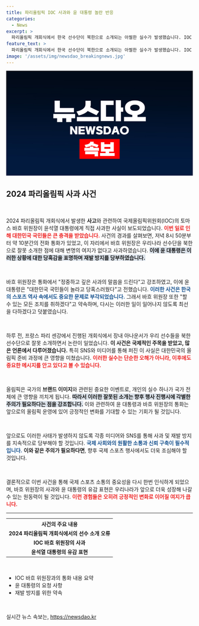 ```yaml
---
title: 파리올림픽 IOC 사과와 윤 대통령 놀란 반응
categories:
  - News
excerpt: >
  파리올림픽 개회식에서 한국 선수단이 북한으로 소개되는 아찔한 실수가 발생했습니다. IOC 바흐 위원장이 윤석열 대통령에게 직접 사과하며 재발 방지를 약속했지만, 국민의 충격은 여전합니다. 이 사건의 전말을 확인해보세요!
feature_text: >
  파리올림픽 개회식에서 한국 선수단이 북한으로 소개되는 아찔한 실수가 발생했습니다. IOC 바흐 위원장이 윤석열 대통령에게 직접 사과하며 재발 방지를 약속했지만, 국민의 충격은 여전합니다. 이 사건의 전말을 확인해보세요!
image: '/assets/img/newsdao_breakingnews.jpg'
---
```


<p><img src="/assets/img/newsdao_breakingnews.jpg" alt="ranknews 속보" /></p>

<h2 data-ke-size="size26">2024 파리올림픽 사과 사건</h2>

<p data-ke-size="size16">&nbsp;</p>

<p>2024 파리올림픽 개회식에서 발생한 <b>사고</b>와 관련하여 국제올림픽위원회(IOC)의 토마스 바흐 위원장이 윤석열 대통령에게 직접 사과한 사실이 보도되었습니다. <b><span style="color: #ee2323;">이번 일로 인해 대한민국 국민들은 큰 충격을 받았습니다.</span></b> 사건의 경과를 살펴보면, 저녁 8시 50분부터 약 10분간의 전화 통화가 있었고, 이 자리에서 바흐 위원장은 우리나라 선수단을 북한으로 잘못 소개한 점에 대해 변명의 여지가 없다고 사과하였습니다. <b><span style="background-color: #21538527;">이에 윤 대통령은 이러한 상황에 대한 당혹감을 표명하며 재발 방지를 당부하였습니다.</span></b></p>

<p data-ke-size="size16">&nbsp;</p>

<p>바흐 위원장은 통화에서 "정중하고 깊은 사과의 말씀을 드린다"고 강조하였고, 이에 윤 대통령은 "대한민국 국민들이 놀라고 당혹스러웠다"고 전했습니다. <b><span style="color: #1a5490;">이러한 사건은 한국의 스포츠 역사 속에서도 중요한 문제로 부각되었습니다.</span></b> 그래서 바흐 위원장 또한 "할 수 있는 모든 조치를 취하겠다"고 약속하며, 다시는 이러한 일이 일어나지 않도록 최선을 다하겠다고 덧붙였습니다. </p>

<p data-ke-size="size16">&nbsp;</p>

<p>하루 전, 프랑스 파리 센강에서 진행된 개회식에서 장내 아나운서가 우리 선수들을 북한 선수단으로 잘못 소개하면서 논란이 일었습니다. <b>이 사건은 국제적인 주목을 받았고, 많은 언론에서 다루어졌습니다.</b> 특히 SNS와 미디어를 통해 퍼진 이 사실은 대한민국의 올림픽 준비 과정에 큰 영향을 미쳤습니다. <b><span style="color: #ee2323;">이러한 실수는 단순한 오해가 아니라, 이후에도 중요한 메시지를 안고 있다고 볼 수 있습니다.</span></b> </p>

<p data-ke-size="size16">&nbsp;</p>

<p>올림픽은 국가의 <b>브랜드 이미지</b>와 관련된 중요한 이벤트로, 개인의 실수 하나가 국가 전체에 큰 영향을 끼치게 됩니다. <b><span style="background-color: #21538527;">따라서 이러한 잘못된 소개는 향후 행사 진행시에 각별한 주의가 필요하다는 점을 강조합니다.</span></b> 이와 관련하여 윤 대통령과 바흐 위원장의 통화는 앞으로의 올림픽 운영에 있어 긍정적인 변화를 기대할 수 있는 기회가 될 것입니다.</p>

<p data-ke-size="size16">&nbsp;</p>

<p>앞으로도 이러한 사태가 발생하지 않도록 각종 미디어와 SNS를 통해 사과 및 재발 방지를 지속적으로 당부해야 할 것입니다. <b><span style="color: #1a5490;">국제 사회와의 원활한 소통과 신뢰 구축이 필수적입니다.</span></b> <b>이와 같은 주의가 필요하다면</b>, 향후 국제 스포츠 행사에서도 더욱 조심해야 할 것입니다.</p>

<p data-ke-size="size16">&nbsp;</p>

<p>결론적으로 이번 사건을 통해 국제 스포츠 소통의 중요성을 다시 한번 인식하게 되었으며, 바흐 위원장의 사과와 윤 대통령의 유감 표현은 우리나라가 앞으로 더욱 성장해 나갈 수 있는 원동력이 될 것입니다. <b><span style="color: #ee2323;">이런 경험들은 오히려 긍정적인 변화로 이어질 여지가 큽니다.</span></b> </p>

<hr>

<table style="width:100%">
  <tr>
    <th style="text-align: center;">사건의 주요 내용</th>
  </tr>
  <tr>
    <td style="text-align: center; height: 17px;"><b>2024 파리올림픽 개회식에서의 선수 소개 오류</b></td>
  </tr>
  <tr>
    <td style="text-align: center; height: 17px;"><b>IOC 바흐 위원장의 사과</b></td>
  </tr>
  <tr>
    <td style="text-align: center; height: 17px;"><b>윤석열 대통령의 유감 표현</b></td>
  </tr>
</table>

<p data-ke-size="size16">&nbsp;</p>

<ul>
  <li>IOC 바흐 위원장과의 통화 내용 요약</li>
  <li>윤 대통령의 요청 사항</li>
  <li>재발 방지를 위한 약속</li>
</ul>

<p data-ke-size="size16">&nbsp;</p>
실시간 뉴스 속보는, <a href="https://newsdao.kr" rel="dofollow">https://newsdao.kr</a>


